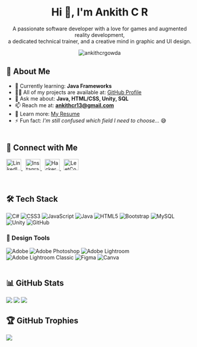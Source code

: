 <h1 align="center">Hi 👋, I'm Ankith C R</h1>
<p align="center">
A passionate software developer with a love for games and augmented reality development,<br>
a dedicated technical trainer, and a creative mind in graphic and UI design.
</p>

<p align="center">
  <img src="https://komarev.com/ghpvc/?username=ankithcrgowda&label=Profile%20views&color=0e75b6&style=flat" alt="ankithcrgowda" />
</p>


## 🚀 About Me

- 🌱 Currently learning: **Java Frameworks**  
- 👨‍💻 All of my projects are available at: [GitHub Profile](https://github.com/ankithcrgowda)  
- 💬 Ask me about: **Java, HTML/CSS, Unity, SQL**  
- 📫 Reach me at: **ankithcr13@gmail.com**  
- 📄 Learn more: [My Resume](https://shorturl.at/QeUkX)  
- ⚡ Fun fact: *I'm still confused which field I need to choose...* 😅 <br><br>

## 🤝 Connect with Me

<p align="left">
  <a href="https://linkedin.com/in/ankithcr" target="blank">
    <img src="https://raw.githubusercontent.com/rahuldkjain/github-profile-readme-generator/master/src/images/icons/Social/linked-in-alt.svg" alt="LinkedIn" height="30" width="40" />
  </a> &nbsp
  <a href="https://instagram.com/_ankith.gowda" target="blank">
    <img src="https://raw.githubusercontent.com/rahuldkjain/github-profile-readme-generator/master/src/images/icons/Social/instagram.svg" alt="Instagram" height="30" width="40" />
  </a> &nbsp
  <a href="https://www.hackerrank.com/ankithcr13" target="blank">
    <img src="https://raw.githubusercontent.com/rahuldkjain/github-profile-readme-generator/master/src/images/icons/Social/hackerrank.svg" alt="HackerRank" height="30" width="40" />
  </a> &nbsp
  <a href="https://www.leetcode.com/ankithcr13" target="blank">
    <img src="https://raw.githubusercontent.com/rahuldkjain/github-profile-readme-generator/master/src/images/icons/Social/leet-code.svg" alt="LeetCode" height="30" width="40" />
  </a>
</p> <br>

## 🛠️ Tech Stack
<!-- Tech badges here -->
![C#](https://img.shields.io/badge/c%23-%23239120.svg?style=for-the-badge&logo=csharp&logoColor=white)
![CSS3](https://img.shields.io/badge/css3-%231572B6.svg?style=for-the-badge&logo=css3&logoColor=white)
![JavaScript](https://img.shields.io/badge/javascript-%23323330.svg?style=for-the-badge&logo=javascript&logoColor=%23F7DF1E)
![Java](https://img.shields.io/badge/java-%23ED8B00.svg?style=for-the-badge&logo=openjdk&logoColor=white)
![HTML5](https://img.shields.io/badge/html5-%23E34F26.svg?style=for-the-badge&logo=html5&logoColor=white)
![Bootstrap](https://img.shields.io/badge/bootstrap-%238511FA.svg?style=for-the-badge&logo=bootstrap&logoColor=white)
![MySQL](https://img.shields.io/badge/mysql-4479A1.svg?style=for-the-badge&logo=mysql&logoColor=white)
![Unity](https://img.shields.io/badge/unity-%23000000.svg?style=for-the-badge&logo=unity&logoColor=white)
![GitHub](https://img.shields.io/badge/github-%23121011.svg?style=for-the-badge&logo=github&logoColor=white) <br>

### 🎨 Design Tools
<!-- Design badges here -->
![Adobe](https://img.shields.io/badge/adobe-%23FF0000.svg?style=for-the-badge&logo=adobe&logoColor=white)
![Adobe Photoshop](https://img.shields.io/badge/adobe%20photoshop-%2331A8FF.svg?style=for-the-badge&logo=adobe%20photoshop&logoColor=white)
![Adobe Lightroom](https://img.shields.io/badge/Adobe%20Lightroom-31A8FF.svg?style=for-the-badge&logo=Adobe%20Lightroom&logoColor=white)
![Adobe Lightroom Classic](https://img.shields.io/badge/Adobe%20Lightroom%20Classic-31A8FF.svg?style=for-the-badge&logo=Adobe%20Lightroom%20Classic&logoColor=white)
![Figma](https://img.shields.io/badge/figma-%23F24E1E.svg?style=for-the-badge&logo=figma&logoColor=white)
![Canva](https://img.shields.io/badge/Canva-%2300C4CC.svg?style=for-the-badge&logo=Canva&logoColor=white) <br><br>


## 📊 GitHub Stats
![](https://github-readme-stats.vercel.app/api?username=ankithcrgowda&theme=transparent&hide_border=false&include_all_commits=false&count_private=false)
![](https://nirzak-streak-stats.vercel.app/?user=ankithcrgowda&theme=transparent&hide_border=false)
![](https://github-readme-stats.vercel.app/api/top-langs/?username=ankithcrgowda&theme=transparent&hide_border=false&include_all_commits=false&count_private=false&layout=compact)


## 🏆 GitHub Trophies
![](https://github-profile-trophy.vercel.app/?username=ankithcrgowda&theme=transparent&no-frame=false&no-bg=true&margin-w=4)
